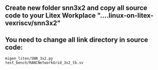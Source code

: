 
## Create new folder snn3x2 and copy all source code to your Litex Workplace "....linux-on-litex-vexriscv/snn3x2"
## You need to change all link directory in source code:
```Shell
migen_litex/SNN_3x2.py
test_bench/RANCNetworkGrid_3x2_tb.sv
```
